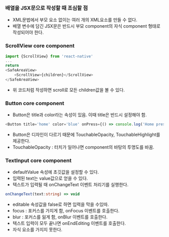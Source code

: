 ### 배열을 JSX문으로 작성할 때 조심할 점

- XML문법에서 부모 요소 없이는 여러 개의 XML요소를 만들 수 없다.
- 배열 변수에 담긴 JSX문은 반드시 부모 component의 자식 component 형태로 작성되어야 한다.

### ScrollView core component

```ts
import {ScrollView} from 'react-native'
...
return
<SafeAreaView>
    <ScrollView>{children}</ScrollView>
</SafeAreaView>
```

- 위 코드처럼 작성하면 scroll로 모든 children값을 볼 수 있다.

### Button core component

- Button은 title과 color라는 속성이 있음. 이때 title은 반드시 설정해야 함.

```ts
<Button title='home' color='blue' onPress={() => console.log('Home pressed')} />
```

- Button은 디자인이 다르기 때문에 TouchableOpacity, TouchableHighlight를 제공한다.
- TouchableOpacity : 터치가 일어나면 component의 바탕의 투명도를 바꿈.

### TextInput core component

- defaultValue 속성에 초깃값을 설정할 수 있다.
- 입력된 text는 value값으로 얻을 수 있다.
- 텍스트가 입력될 때 onChangeText 이벤트 처리기를 실행한다.

```ts
onChangeText(text:string) => void
```

- editable 속성값을 false로 하면 입력을 막을 수있따.
- focus : 포커스를 가지게 함, onFocus 이벤트를 호출한다.
- blur : 포커스를 잃게 함, onBlur 이벤트를 호출한다.
- 텍스트 입력이 모두 끝나면 onEndEditing 이벤트를 호출한다.
- 자식 요소를 가지지 못한다.
